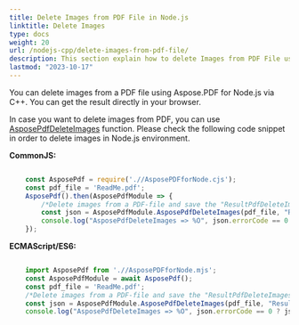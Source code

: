 ```yaml
---
title: Delete Images from PDF File in Node.js
linktitle: Delete Images
type: docs
weight: 20
url: /nodejs-cpp/delete-images-from-pdf-file/
description: This section explain how to delete Images from PDF File using Aspose.PDF for Node.js.
lastmod: "2023-10-17"
---
```



You can delete images from a PDF file using Aspose.PDF for Node.js via C++. You can get the result directly in your browser.

In case you want to delete images from PDF, you can use [AsposePdfDeleteImages](https://reference.aspose.com/pdf/nodejs-cpp/organize/asposepdfdeleteimages/) function. 
Please check the following code snippet in order to delete images in Node.js environment.

**CommonJS:**

```cjs

    const AsposePdf = require('.//AsposePDFforNode.cjs');
    const pdf_file = 'ReadMe.pdf';
    AsposePdf().then(AsposePdfModule => {
        /*Delete images from a PDF-file and save the "ResultPdfDeleteImages.pdf"*/
        const json = AsposePdfModule.AsposePdfDeleteImages(pdf_file, "ResultPdfDeleteImages.pdf");
        console.log("AsposePdfDeleteImages => %O", json.errorCode == 0 ? json.fileNameResult : json.errorText);
    });
```

**ECMAScript/ES6:**

```mjs

    import AsposePdf from './/AsposePDFforNode.mjs';
    const AsposePdfModule = await AsposePdf();
    const pdf_file = 'ReadMe.pdf';
    /*Delete images from a PDF-file and save the "ResultPdfDeleteImages.pdf"*/
    const json = AsposePdfModule.AsposePdfDeleteImages(pdf_file, "ResultPdfDeleteImages.pdf");
    console.log("AsposePdfDeleteImages => %O", json.errorCode == 0 ? json.fileNameResult : json.errorText);
```